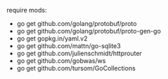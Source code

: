 require mods:

- go get github.com/golang/protobuf/proto
- go get github.com/golang/protobuf/proto-gen-go
- go get gopkg.in/yaml.v2
- go get github.com/mattn/go-sqlite3
- go get github.com/julienschmidt/httprouter
- go get github.com/gobwas/ws
- go get github.com/tursom/GoCollections
